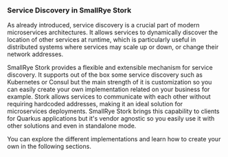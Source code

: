 ### Service Discovery in SmallRye Stork

As already introduced, service discovery is a crucial part of modern microservices architectures. 
It allows services to dynamically discover the location of other services at runtime, which is particularly useful in distributed systems where services may scale up or down,
or change their network addresses.

SmallRye Stork provides a flexible and extensible mechanism for service discovery.
It supports out of the box some service discovery such as Kubernetes or Consul but the main strength of it is customization so you can easily create your own implementation related on your business for example.
Stork allows services to communicate with each other without requiring hardcoded addresses, making it an ideal solution for microservices deployments.
SmallRye Stork brings this capability to clients for Quarkus applications but it's vendor agnostic so you easily use it with other solutions and even in standalone mode.

You can explore the different implementations and learn how to create your own in the following sections.